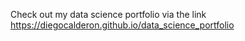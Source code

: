 Check out my data science portfolio via the link https://diegocalderon.github.io/data_science_portfolio
